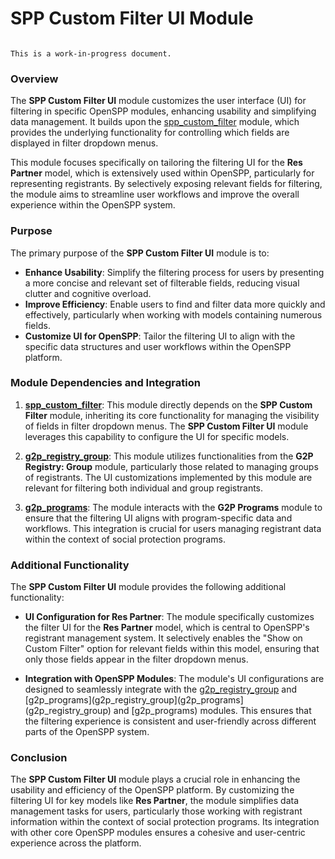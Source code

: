 # SPP Custom Filter UI Module

```{warning}

This is a work-in-progress document.
```

### Overview

The **SPP Custom Filter UI** module customizes the user interface (UI) for filtering in specific OpenSPP modules, enhancing usability and simplifying data management. It builds upon the [spp_custom_filter](spp_custom_filter) module, which provides the underlying functionality for controlling which fields are displayed in filter dropdown menus. 

This module focuses specifically on tailoring the filtering UI for the **Res Partner** model, which is extensively used within OpenSPP, particularly for representing registrants. By selectively exposing relevant fields for filtering, the module aims to streamline user workflows and improve the overall experience within the OpenSPP system.

### Purpose

The primary purpose of the **SPP Custom Filter UI** module is to:

* **Enhance Usability**:  Simplify the filtering process for users by presenting a more concise and relevant set of filterable fields, reducing visual clutter and cognitive overload.
* **Improve Efficiency**: Enable users to find and filter data more quickly and effectively, particularly when working with models containing numerous fields.
* **Customize UI for OpenSPP**: Tailor the filtering UI to align with the specific data structures and user workflows within the OpenSPP platform. 

### Module Dependencies and Integration

1. **[spp_custom_filter](spp_custom_filter)**: This module directly depends on the **SPP Custom Filter** module, inheriting its core functionality for managing the visibility of fields in filter dropdown menus. The **SPP Custom Filter UI** module leverages this capability to configure the UI for specific models.

2. **[g2p_registry_group](g2p_registry_group)**:  This module utilizes functionalities from the **G2P Registry: Group** module, particularly those related to managing groups of registrants.  The UI customizations implemented by this module are relevant for filtering both individual and group registrants.

3. **[g2p_programs](g2p_programs)**: The module interacts with the **G2P Programs** module to ensure that the filtering UI aligns with program-specific data and workflows. This integration is crucial for users managing registrant data within the context of social protection programs.

### Additional Functionality

The **SPP Custom Filter UI** module provides the following additional functionality:

* **UI Configuration for Res Partner**:  The module specifically customizes the filter UI for the **Res Partner** model, which is central to OpenSPP's registrant management system.  It selectively enables the "Show on Custom Filter" option for relevant fields within this model, ensuring that only those fields appear in the filter dropdown menus. 

* **Integration with OpenSPP Modules**:  The module's UI configurations are designed to seamlessly integrate with the [g2p_registry_group](g2p_registry_group) and [g2p_programs](g2p_registry_group](g2p_programs](g2p_registry_group) and [g2p_programs) modules. This ensures that the filtering experience is consistent and user-friendly across different parts of the OpenSPP system.

### Conclusion

The **SPP Custom Filter UI** module plays a crucial role in enhancing the usability and efficiency of the OpenSPP platform. By customizing the filtering UI for key models like **Res Partner**, the module simplifies data management tasks for users, particularly those working with registrant information within the context of social protection programs. Its integration with other core OpenSPP modules ensures a cohesive and user-centric experience across the platform. 
